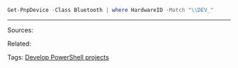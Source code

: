 ```powershell
Get-PnpDevice -Class Bluetooth | where HardwareID -Match "\\DEV_"
```


---
Sources:

Related:

Tags:
[Develop PowerShell projects](../Develop%20PowerShell%20projects.md)